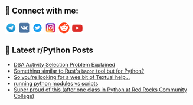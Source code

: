 ## 🔎 Connect with me:
[<img src="https://github.com/bullbesh/bullbesh/blob/main/images/Telegram.png" width="32" height="32" />](https://t.me/bullbesh)
[<img src="https://github.com/bullbesh/bullbesh/blob/main/images/VK.png" width="32" height="32" />](https://vk.com/bullbesh)
[<img src="https://github.com/bullbesh/bullbesh/blob/main/images/Twitter.png" width="32" height="32" />](https://twitter.com/bullbesh1)
[<img src="https://github.com/bullbesh/bullbesh/blob/main/images/Instagram.png" width="32" height="32" />](https://www.instagram.com/bullbesh)
[<img src="https://github.com/bullbesh/bullbesh/blob/main/images/Reddit.png" width="32" height="32" />](https://www.reddit.com/user/bullbesh)
[<img src="https://github.com/bullbesh/bullbesh/blob/main/images/YouTube.png" width="32" height="32" />](https://www.youtube.com/channel/UCtfjRs6uzgq5mfm8S06WTcg)

## 📕 Latest r/Python Posts
<!-- BLOG-POST-LIST:START -->
- [DSA Activity Selection Problem Explained](https://www.reddit.com/r/Python/comments/107j0bo/dsa_activity_selection_problem_explained/)
- [Something similar to Rust&#39;s `bacon` tool but for Python?](https://www.reddit.com/r/Python/comments/107igqy/something_similar_to_rusts_bacon_tool_but_for/)
- [So you&#39;re looking for a wee bit of Textual help...](https://www.reddit.com/r/Python/comments/107ig9j/so_youre_looking_for_a_wee_bit_of_textual_help/)
- [running python modules vs scripts](https://www.reddit.com/r/Python/comments/107i2nh/running_python_modules_vs_scripts/)
- [Super proud of this &lpar;after one class in Python at Red Rocks Community College&rpar;](https://www.reddit.com/r/Python/comments/107gqmz/super_proud_of_this_after_one_class_in_python_at/)
<!-- BLOG-POST-LIST:END -->
